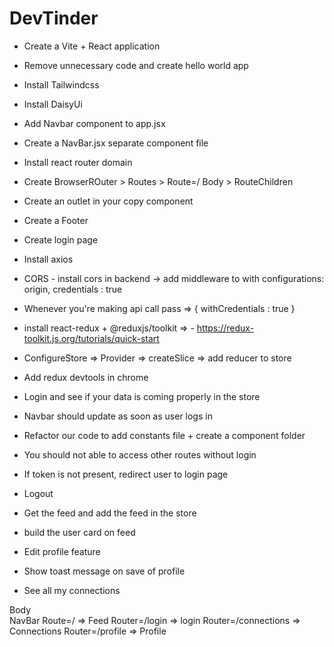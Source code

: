 # DevTinder


- Create a Vite + React application
- Remove unnecessary code and create hello world app
- Install Tailwindcss
- Install DaisyUi 
- Add Navbar component to app.jsx
- Create a NavBar.jsx separate component file
- Install react router domain
- Create BrowserROuter > Routes > Route=/ Body > RouteChildren
- Create an outlet in your copy component
- Create a Footer
- Create login page
- Install axios
- CORS - install cors in backend -> add middleware to with configurations: origin, credentials : true
- Whenever you're making api call pass => { withCredentials : true }
- install react-redux + @reduxjs/toolkit => - https://redux-toolkit.js.org/tutorials/quick-start
- ConfigureStore => Provider => createSlice => add reducer to store
- Add redux devtools in chrome
- Login and see if your data is coming properly in the store
- Navbar should update as soon as user logs in
- Refactor our code to add constants file + create a component folder

- You should not able to access other routes without login
- If token is not present, redirect user to login page
- Logout
- Get the feed and add the feed in the store
- build the user card on feed
- Edit profile feature
- Show toast message on save of profile
- See all my connections

Body    
    NavBar
    Route=/ => Feed
    Router=/login => login
    Router=/connections => Connections
    Router=/profile => Profile
